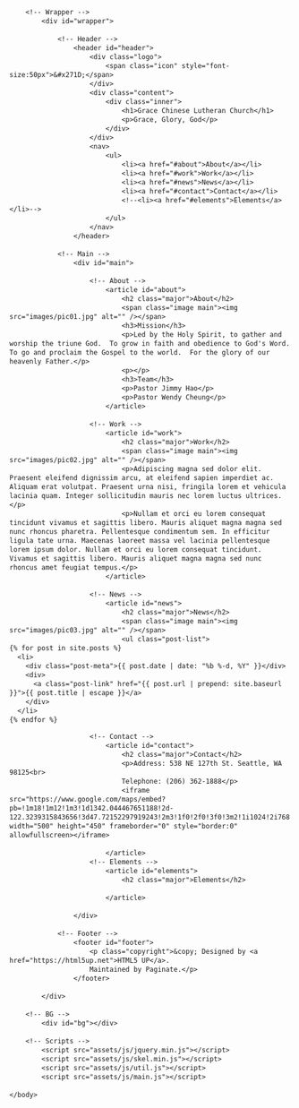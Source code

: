 ---
---

<!DOCTYPE HTML>
<!--
	Dimension by HTML5 UP
	html5up.net | @ajlkn
	Free for personal and commercial use under the CCA 3.0 license (html5up.net/license)
-->
<html>
	<head>
		<title>Grace Chinese Lutheran Church</title>
		<meta charset="utf-8" />
		<meta name="viewport" content="width=device-width, initial-scale=1, user-scalable=no" />
		<link rel="stylesheet" href="assets/css/main.css" />
		<!--[if lte IE 9]><link rel="stylesheet" href="assets/css/ie9.css" /><![endif]-->
		<noscript><link rel="stylesheet" href="assets/css/noscript.css" /></noscript>
	</head>
	<body>

		<!-- Wrapper -->
			<div id="wrapper">

				<!-- Header -->
					<header id="header">
						<div class="logo">
							<span class="icon" style="font-size:50px">&#x271D;</span>
						</div>
						<div class="content">
							<div class="inner">
								<h1>Grace Chinese Lutheran Church</h1>
								<p>Grace, Glory, God</p>
							</div>
						</div>
						<nav>
							<ul>
								<li><a href="#about">About</a></li>
								<li><a href="#work">Work</a></li>
								<li><a href="#news">News</a></li>
								<li><a href="#contact">Contact</a></li>
								<!--<li><a href="#elements">Elements</a></li>-->
							</ul>
						</nav>
					</header>

				<!-- Main -->
					<div id="main">

						<!-- About -->
							<article id="about">
								<h2 class="major">About</h2>
								<span class="image main"><img src="images/pic01.jpg" alt="" /></span>
								<h3>Mission</h3>
								<p>Led by the Holy Spirit, to gather and worship the triune God.  To grow in faith and obedience to God's Word.  To go and proclaim the Gospel to the world.  For the glory of our heavenly Father.</p>
								<p></p>
								<h3>Team</h3>
								<p>Pastor Jimmy Hao</p>
								<p>Pastor Wendy Cheung</p>
							</article>

						<!-- Work -->
							<article id="work">
								<h2 class="major">Work</h2>
								<span class="image main"><img src="images/pic02.jpg" alt="" /></span>
								<p>Adipiscing magna sed dolor elit. Praesent eleifend dignissim arcu, at eleifend sapien imperdiet ac. Aliquam erat volutpat. Praesent urna nisi, fringila lorem et vehicula lacinia quam. Integer sollicitudin mauris nec lorem luctus ultrices.</p>
								<p>Nullam et orci eu lorem consequat tincidunt vivamus et sagittis libero. Mauris aliquet magna magna sed nunc rhoncus pharetra. Pellentesque condimentum sem. In efficitur ligula tate urna. Maecenas laoreet massa vel lacinia pellentesque lorem ipsum dolor. Nullam et orci eu lorem consequat tincidunt. Vivamus et sagittis libero. Mauris aliquet magna magna sed nunc rhoncus amet feugiat tempus.</p>
							</article>

						<!-- News -->
							<article id="news">
								<h2 class="major">News</h2>
								<span class="image main"><img src="images/pic03.jpg" alt="" /></span>
								<ul class="post-list">
    {% for post in site.posts %}
      <li>
        <div class="post-meta">{{ post.date | date: "%b %-d, %Y" }}</div>
        <div>
          <a class="post-link" href="{{ post.url | prepend: site.baseurl }}">{{ post.title | escape }}</a>
        </div>
      </li>
    {% endfor %}
  </ul>
							</article>

						<!-- Contact -->
							<article id="contact">
								<h2 class="major">Contact</h2>
								<p>Address: 538 NE 127th St. Seattle, WA 98125<br>
								Telephone: (206) 362-1888</p>
								<iframe src="https://www.google.com/maps/embed?pb=!1m18!1m12!1m3!1d1342.044467651188!2d-122.3239315843656!3d47.72152297919243!2m3!1f0!2f0!3f0!3m2!1i1024!2i768!4f13.1!3m3!1m2!1s0x549011417d99d9ed%3A0x2f173776603a2852!2sGrace+Chinese+Lutheran+Church!5e0!3m2!1sen!2sus!4v1518246124534" width="500" height="450" frameborder="0" style="border:0" allowfullscreen></iframe>
								
							</article>
						<!-- Elements -->
							<article id="elements">
								<h2 class="major">Elements</h2>

							</article>

					</div>

				<!-- Footer -->
					<footer id="footer">
						<p class="copyright">&copy; Designed by <a href="https://html5up.net">HTML5 UP</a>.
						Maintained by Paginate.</p>
					</footer>

			</div>

		<!-- BG -->
			<div id="bg"></div>

		<!-- Scripts -->
			<script src="assets/js/jquery.min.js"></script>
			<script src="assets/js/skel.min.js"></script>
			<script src="assets/js/util.js"></script>
			<script src="assets/js/main.js"></script>

	</body>
</html>
